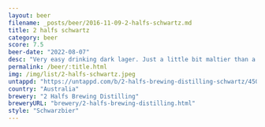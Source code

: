 ```yaml
---
layout: beer
filename: _posts/beer/2016-11-09-2-halfs-schwartz.md
title: 2 halfs schwartz
category: beer
score: 7.5
beer-date: "2022-08-07"
desc: "Very easy drinking dark lager. Just a little bit maltier than a normal lager"
permalink: /beer/:title.html
img: /img/list/2-halfs-schwartz.jpeg
untappd: "https://untappd.com/b/2-halfs-brewing-distilling-schwartz/4509983"
country: "Australia"
brewery: "2 Halfs Brewing Distilling"
breweryURL: "brewery/2-halfs-brewing-distilling.html"
style: "Schwarzbier"
---
```

